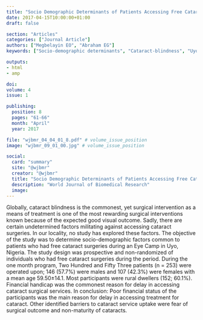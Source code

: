 ```yaml
---
title: "Socio Demographic Determinants of Patients Accessing Free Cataract Surgical Services in Uyo Nigeria"
date: 2017-04-15T10:00:00+01:00
draft: false

section: "Articles"
categories: ["Journal Article"]
authors: ["Megbelayin EO", "Abraham EG"]
keywords: ["Socio-demographic determinants", "Cataract-blindness", "Uyo"]

outputs: 
- html
- amp

doi:
volume: 4
issue: 1

publishing:
  position: 8
  pages: "61-66"
  month: "April"
  year: 2017

file: "wjbmr_04_04_01_8.pdf" # volume_issue_position
image: "wjbmr_09_01_00.jpg" # volume_issue_position

social:
  card: "summary"
  site: "@wjbmr"
  creator: "@wjbmr"
  title: "Socio Demographic Determinants of Patients Accessing Free Cataract Surgical Services in Uyo Nigeria"
  description: "World Journal of Biomedical Research"
  image:
---
```

Globally, cataract blindness is the commonest, yet surgical intervention as a means of treatment is one of the
most rewarding surgical interventions known because of the expected good visual outcome. Sadly, there are
certain undetermined factors militating against accessing cataract surgeries. In our locality, no study has
explored these factors. The objective of the study was to determine socio-demographic factors common to
patients who had free cataract surgeries during an Eye Camp in Uyo, Nigeria. The study design was prospective
and non-randomized of individuals who had free cataract surgeries during the period. During the one month
program, Two Hundred and Fifty Three patients (n = 253) were operated upon; 146 (57.7%) were males and
107 (42.3%) were females with a mean age 59.50±14.1. Most participants were rural dwellers (152; 60.1%).
Financial handicap was the commonest reason for delay in accessing cataract surgical services. In conclusion:
Poor financial status of the participants was the main reason for delay in accessing treatment for cataract.
Other identified barriers to cataract service uptake were fear of surgical outcome and non-maturity of
cataracts.
